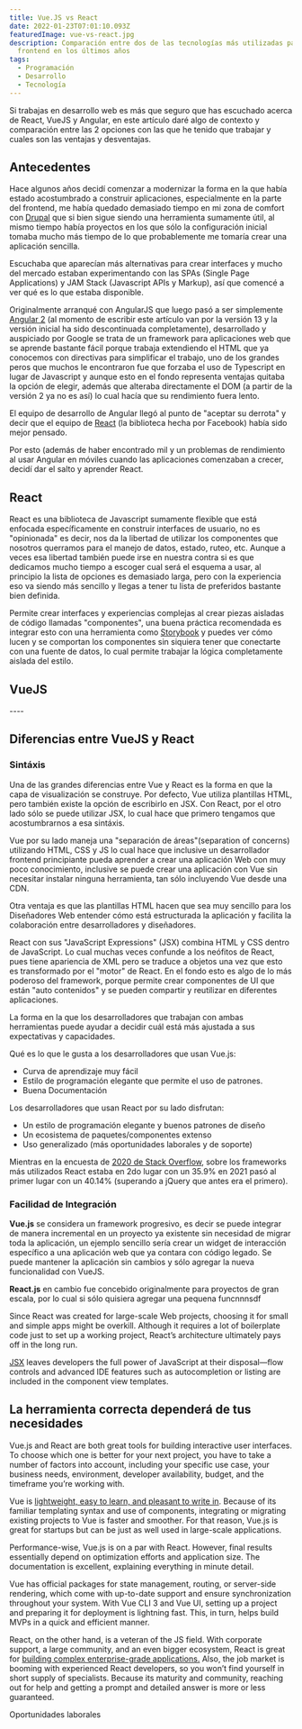 ```yaml
---
title: Vue.JS vs React
date: 2022-01-23T07:01:10.093Z
featuredImage: vue-vs-react.jpg
description: Comparación entre dos de las tecnologías más utilizadas para
  frontend en los últimos años
tags:
  - Programación
  - Desarrollo
  - Tecnología
---
```

Si trabajas en desarrollo web es más que seguro que has escuchado acerca de React, VueJS y Angular, en este artículo daré algo de contexto y comparación entre las 2 opciones con las que he tenido que trabajar y cuales son las ventajas y desventajas.

## Antecedentes

Hace algunos años decidí comenzar a modernizar la forma en la que había estado acostumbrado a construir aplicaciones, especialmente en la parte del frontend, me había quedado demasiado tiempo en mi zona de comfort con [Drupal](https://www.drupal.org/) que si bien sigue siendo una herramienta sumamente útil, al mismo tiempo había proyectos en los que sólo la configuración inicial tomaba mucho más tiempo de lo que probablemente me tomaría crear una aplicación sencilla.

Escuchaba que aparecían más alternativas para crear interfaces y mucho del mercado estaban experimentando con las SPAs (Single Page Applications) y JAM Stack (Javascript APIs y Markup), así que comencé a ver qué es lo que estaba disponible.

Originalmente arranqué con AngularJS que luego pasó a ser simplemente [Angular 2](https://angular.io/) (al momento de escribir este artículo van por la versión 13 y la versión inicial ha sido descontinuada completamente), desarrollado y auspiciado por Google se trata de un framework para aplicaciones web que se aprende bastante fácil porque trabaja extendiendo el HTML que ya conocemos con directivas para simplificar el trabajo, uno de los grandes peros que muchos le encontraron fue que forzaba el uso de Typescript en lugar de Javascript y aunque esto en el fondo representa ventajas quitaba la opción de elegir, además que alteraba directamente el DOM (a partir de la versión 2 ya no es así) lo cual hacía que su rendimiento fuera lento.

El equipo de desarrollo de Angular llegó al punto de "aceptar su derrota" y decir que el equipo de [React](https://reactjs.org/) (la biblioteca hecha por Facebook) había sido mejor pensado.

Por esto (además de haber encontrado mil y un problemas de rendimiento al usar Angular en móviles cuando las aplicaciones comenzaban a crecer, decidí dar el salto y aprender React. 

## React

React es una biblioteca de Javascript sumamente flexible que está enfocada específicamente en construir interfaces de usuario, no es "opinionada" es decir, nos da la libertad de utilizar los componentes que nosotros querramos para el manejo de datos, estado, ruteo, etc.  Aunque a veces esa libertad también puede irse en nuestra contra si es que dedicamos mucho tiempo a escoger cual será el esquema a usar, al principio la lista de opciones es demasiado larga, pero con la experiencia eso va siendo más sencillo y llegas a tener tu lista de preferidos bastante bien definida.

Permite crear interfaces y experiencias complejas al crear piezas aisladas de código llamadas "componentes", una buena práctica recomendada es integrar esto con una herramienta como [Storybook](https://storybook.js.org/) y puedes ver cómo lucen y se comportan los componentes sin siquiera tener que conectarte con una fuente de datos, lo cual permite trabajar la lógica completamente aislada del estilo.

## VueJS

\----

## Diferencias entre VueJS y React

### Sintáxis

Una de las grandes diferencias entre Vue y React es la forma en que la capa de visualización se construye.  Por defecto, Vue utiliza plantillas HTML, pero también existe la opción de escribirlo en JSX.  Con React, por el otro lado sólo se puede utilizar JSX, lo cual hace que primero tengamos que acostumbrarnos a esa sintáxis.

Vue por su lado maneja una "separación de áreas"(separation of concerns) utilizando HTML, CSS y JS lo cual hace que inclusive un desarrollador frontend principiante pueda aprender a crear una aplicación Web con muy poco conocimiento, inclusive se puede crear una aplicación con Vue sin necesitar instalar ninguna herramienta, tan sólo incluyendo Vue desde una CDN.

Otra ventaja es que las plantillas HTML hacen que sea muy sencillo para los Diseñadores Web entender cómo está estructurada la aplicación y facilita la colaboración entre desarrolladores y diseñadores.

React con sus "JavaScript Expressions" (JSX) combina HTML y CSS dentro de JavaScript.  Lo cual muchas veces confunde a los neófitos de React, pues tiene apariencia de XML pero se traduce a objetos una vez que esto es transformado por el "motor" de React.  En el fondo esto es algo de lo más poderoso del framework, porque permite crear componentes de UI que están "auto contenidos" y se pueden compartir y reutilizar en diferentes aplicaciones.

La forma en la que los desarrolladores que trabajan con ambas herramientas puede ayudar a decidir cuál está más ajustada a sus expectativas y capacidades.

Qué es lo que le gusta a los desarrolladores que usan Vue.js:

* Curva de aprendizaje muy fácil
* Estilo de programación elegante que permite el uso de patrones.
* Buena Documentación

Los desarrolladores que usan React por su lado disfrutan:

* Un estilo de programación elegante y buenos patrones de diseño
* Un ecosistema de paquetes/componentes extenso
* Uso generalizado (más oportunidades laborales y de soporte)

Mientras en la encuesta de [2020 de Stack Overflow,](https://insights.stackoverflow.com/survey/2020#most-popular-technologies) sobre los frameworks más utilizados React estaba en 2do lugar con un 35.9% en 2021 pasó al primer lugar con un 40.14% (superando a jQuery que antes era el primero).

### Facilidad de Integración 

**Vue.js** se considera un framework progresivo, es decir se puede integrar de manera incremental en un proyecto ya existente sin necesidad de migrar toda la aplicación, un ejemplo sencillo sería crear un widget de interacción específico a una aplicación web que ya contara con código legado.  Se puede mantener la aplicación sin cambios y sólo agregar la nueva funcionalidad con VueJS.

**React.js** en cambio fue concebido originalmente para proyectos de gran escala, por lo cual si sólo quisiera agregar una pequena funcnnnsdf

Since React was created for large-scale Web projects, choosing it for small and simple apps might be overkill. Although it requires a lot of boilerplate code just to set up a working project, React’s architecture ultimately pays off in the long run.

[JSX](https://reactjs.org/docs/introducing-jsx.html) leaves developers the full power of JavaScript at their disposal—flow controls and advanced IDE features such as autocompletion or listing are included in the component view templates.

## La herramienta correcta dependerá de tus necesidades

Vue.js and React are both great tools for building interactive user interfaces. To choose which one is better for your next project, you have to take a number of factors into account, including your specific use case, your business needs, environment, developer availability, budget, and the timeframe you’re working with.

Vue is [lightweight, easy to learn, and pleasant to write in](https://www.monterail.com/blog/why-we-use-vuejs). Because of its familiar templating syntax and use of components, integrating or migrating existing projects to Vue is faster and smoother. For that reason, Vue.js is great for startups but can be just as well used in large-scale applications.

Performance-wise, Vue.js is on a par with React. However, final results essentially depend on optimization efforts and application size. The documentation is excellent, explaining everything in minute detail.

Vue has official packages for state management, routing, or server-side rendering, which come with up-to-date support and ensure synchronization throughout your system. With Vue CLI 3 and Vue UI, setting up a project and preparing it for deployment is lightning fast. This, in turn, helps build MVPs in a quick and efficient manner.

React, on the other hand, is a veteran of the JS field. With corporate support, a large community, and an even bigger ecosystem, React is great for [building complex enterprise-grade applications.](https://www.monterail.com/blog/react-native-reactxp) Also, the job market is booming with experienced React developers, so you won’t find yourself in short supply of specialists. Because its maturity and community, reaching out for help and getting a prompt and detailed answer is more or less guaranteed. 

Oportunidades laborales